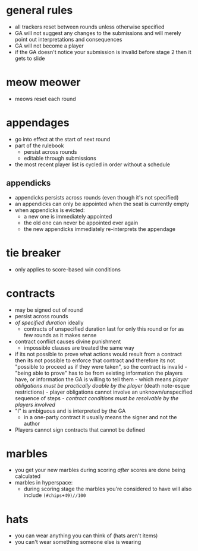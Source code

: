 # general rules
  - all trackers reset between rounds unless otherwise specified
  - GA will not suggest any changes to the submissions and will merely point out interpretations and consequences
  - GA will not become a player
  - if the GA doesn't notice your submission is invalid before stage 2 then it gets to slide
  
# meow meower
  - meows reset each round

# appendages
  - go into effect at the start of next round
  - part of the rulebook
    - persist across rounds
    - editable through submissions
  - the most recent player list is cycled in order without a schedule

## appendicks
  - appendicks persists across rounds (even though it's not specified)
  - an appendicks can only be appointed when the seat is currently empty
  - when appendicks is evicted:
    - a new one is immediately appointed
    - the old one can never be appointed ever again
    - the new appendicks immediately re-interprets the appendage

# tie breaker
  - only applies to score-based win conditions

# contracts
  - may be signed out of round
  - persist across rounds
  - *of specified duration* ideally
    - contracts of unspecified duration last for only this round or for as few rounds as it makes sense
  - contract conflict causes divine punishment
    - impossible clauses are treated the same way
  -  if its not possible to prove what actions would result from a contract then its not possible to enforce that contract and therefore its not "possible to proceed as if they were taken", so the contract is invalid
    - "being able to prove" has to be from existing information the players have, or information the GA is willing to tell them
    - which means *player obligations must be practically doable by the player* (death note-esque restrictions)
    - player obligations cannot involve an unknown/unspecified sequence of steps
    - *contract conditions must be resolvable by the players involved*
  - "I" is ambiguous and is interpreted by the GA
    - in a one-party contract it usually means the signer and not the author
  - Players cannot sign contracts that cannot be defined

# marbles
  - you get your new marbles during scoring *after* scores are done being calculated
  - marbles in hyperspace:
    - during scoring stage the marbles you're considered to have will also include `(#chips+49)//100`

# hats
  - you can wear anything you can think of (hats aren't items)
  - you can't wear something someone else is wearing
